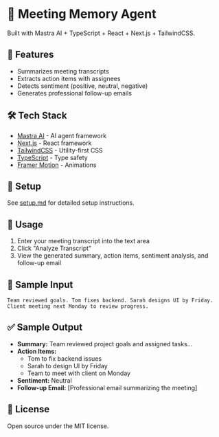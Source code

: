 # 🤖 Meeting Memory Agent

Built with Mastra AI + TypeScript + React + Next.js + TailwindCSS.

## 🚀 Features
- Summarizes meeting transcripts
- Extracts action items with assignees
- Detects sentiment (positive, neutral, negative)
- Generates professional follow-up emails

## 🛠️ Tech Stack
- [Mastra AI](https://mastra.ai/) - AI agent framework
- [Next.js](https://nextjs.org/) - React framework
- [TailwindCSS](https://tailwindcss.com/) - Utility-first CSS
- [TypeScript](https://www.typescriptlang.org/) - Type safety
- [Framer Motion](https://www.framer.com/motion/) - Animations

## 🔧 Setup
See [setup.md](setup.md) for detailed setup instructions.

## 🧪 Usage
1. Enter your meeting transcript into the text area
2. Click "Analyze Transcript"
3. View the generated summary, action items, sentiment analysis, and follow-up email

## 🧪 Sample Input
```
Team reviewed goals. Tom fixes backend. Sarah designs UI by Friday. Client meeting next Monday to review progress.
```

## ✅ Sample Output
- **Summary:** Team reviewed project goals and assigned tasks...
- **Action Items:** 
  - Tom to fix backend issues
  - Sarah to design UI by Friday
  - Team to meet with client on Monday
- **Sentiment:** Neutral
- **Follow-up Email:** [Professional email summarizing the meeting]

## 📝 License
Open source under the MIT license.
